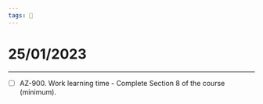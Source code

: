 ```yaml
---
tags: 📆
---
```


# 25/01/2023
---

- [ ] AZ-900. Work learning time - Complete Section 8 of the course (minimum).
